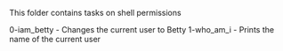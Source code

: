 This folder contains tasks on shell permissions

0-iam_betty - Changes the current user to Betty
1-who_am_i - Prints the name of the current user
